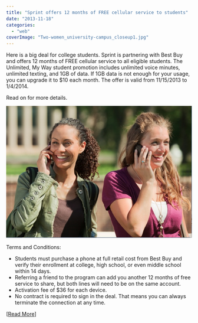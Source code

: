 ```yaml
---
title: "Sprint offers 12 months of FREE cellular service to students"
date: "2013-11-18"
categories: 
  - "web"
coverImage: "Two-women_university-campus_closeup1.jpg"
---
```


Here is a big deal for college students. Sprint is partnering with Best Buy and offers 12 months of FREE cellular service to all eligible students. The Unlimited, My Way student promotion includes unlimited voice minutes, unlimited texting, and 1GB of data. If 1GB data is not enough for your usage, you can upgrade it to $10 each month. The offer is valid from 11/15/2013 to 1/4/2014.

Read on for more details.

[![College Students](images/Two-women_university-campus_closeup1.jpg)](http://iCosmoGeek.com/wp-content/uploads/2013/11/Two-women_university-campus_closeup1.jpg)

Terms and Conditions:

- Students must purchase a phone at full retail cost from Best Buy and verify their enrollment at college, high school, or even middle school within 14 days.
- Referring a friend to the program can add you another 12 months of free service to share, but both lines will need to be on the same account.
- Activation fee of $36 for each device.
- No contract is required to sign in the deal. That means you can always terminate the connection at any time.

\[[Read More](http://support.sprint.com/support/article/learn_more_about_sprint_student_program/5600ef1d-a21f-4de9-bfed-28a3258f154b)\]
